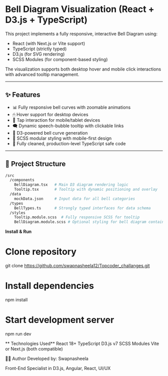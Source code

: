 # Bell Diagram Visualization (React + D3.js + TypeScript)

This project implements a fully responsive, interactive Bell Diagram using:

- React (with Next.js or Vite support)
- TypeScript (strictly typed)
- D3.js (for SVG rendering)
- SCSS Modules (for component-based styling)

The visualization supports both desktop hover and mobile click interactions with advanced tooltip management.

---

## ✨ Features

- 📊 Fully responsive bell curves with zoomable animations
- 🖱 Hover support for desktop devices
- 📱 Tap interaction for mobile/tablet devices
- 🗨 Dynamic speech-bubble tooltip with clickable links
- 🎯 D3-powered bell curve generation
- 🎨 SCSS modular styling with mobile-first design
- 🧹 Fully cleaned, production-level TypeScript safe code

---

## 📂 Project Structure

```bash
/src
  /components
    BellDiagram.tsx   # Main D3 diagram rendering logic
    Tooltip.tsx       # Tooltip with dynamic positioning and overlay
  /data
    mockData.json     # Input data for all bell categories
  /types
    BellTypes.ts      # Strongly typed interfaces for data schema
  /styles
    Tooltip.module.scss  # Fully responsive SCSS for tooltip
    BellDiagram.module.scss # Optional styling for bell diagram container
```
**Install & Run**
# Clone repository
git clone https://github.com/swapnasheela12/Topcoder_challanges.git

# Install dependencies
npm install

# Start development server
npm run dev


** Technologies Used**
React 18+
TypeScript
D3.js v7
SCSS Modules
Vite or Next.js (both compatible)

👨‍💻 Author
Developed by: Swapnasheela

Front-End Specialist in D3.js, Angular, React, UI/UX

